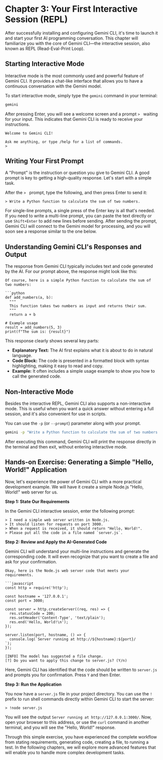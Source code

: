 # Chapter 3: Your First Interactive Session (REPL)

After successfully installing and configuring Gemini CLI, it's time to launch it and start your first AI programming conversation. This chapter will familiarize you with the core of Gemini CLI—the interactive session, also known as REPL (Read-Eval-Print Loop).

## Starting Interactive Mode

Interactive mode is the most commonly used and powerful feature of Gemini CLI. It provides a chat-like interface that allows you to have a continuous conversation with the Gemini model.

To start interactive mode, simply type the `gemini` command in your terminal:

```bash
gemini
```

After pressing Enter, you will see a welcome screen and a prompt `> ` waiting for your input. This indicates that Gemini CLI is ready to receive your instructions.

```
Welcome to Gemini CLI!

Ask me anything, or type /help for a list of commands.
> 
```

## Writing Your First Prompt

A "Prompt" is the instruction or question you give to Gemini CLI. A good prompt is key to getting a high-quality response. Let's start with a simple task.

After the `> ` prompt, type the following, and then press Enter to send it:

```
> Write a Python function to calculate the sum of two numbers.
```

For single-line prompts, a single press of the Enter key is all that's needed. If you need to write a multi-line prompt, you can paste the text directly or use `Shift+Enter` to add new lines before sending.
After sending the prompt, Gemini CLI will connect to the Gemini model for processing, and you will soon see a response similar to the one below.

## Understanding Gemini CLI's Responses and Output

The response from Gemini CLI typically includes text and code generated by the AI. For our prompt above, the response might look like this:

```
Of course, here is a simple Python function to calculate the sum of two numbers:

```python
def add_numbers(a, b):
  """
  This function takes two numbers as input and returns their sum.
  """
  return a + b

# Example usage
result = add_numbers(5, 3)
print(f"The sum is: {result}")
```

This response clearly shows several key parts:
*   **Explanatory Text:** The AI first explains what it is about to do in natural language.
*   **Code Block:** The code is presented in a formatted block with syntax highlighting, making it easy to read and copy.
*   **Example:** It often includes a simple usage example to show you how to call the generated code.

## Non-Interactive Mode

Besides the interactive REPL, Gemini CLI also supports a non-interactive mode. This is useful when you want a quick answer without entering a full session, and it's also convenient for use in scripts.

You can use the `-p` (or `--prompt`) parameter along with your prompt.

```bash
gemini -p "Write a Python function to calculate the sum of two numbers."
```

After executing this command, Gemini CLI will print the response directly in the terminal and then exit, without entering interactive mode.

## Hands-on Exercise: Generating a Simple "Hello, World!" Application

Now, let's experience the power of Gemini CLI with a more practical development example. We will have it create a simple Node.js "Hello, World!" web server for us.

**Step 1: State Our Requirements**

In the Gemini CLI interactive session, enter the following prompt:

```
> I need a simple web server written in Node.js.
> It should listen for requests on port 3000.
> When a request is received, it should return "Hello, World!".
> Please put all the code in a file named `server.js`.
```

**Step 2: Review and Apply the AI-Generated Code**

Gemini CLI will understand your multi-line instructions and generate the corresponding code. It will even recognize that you want to create a file and ask for your confirmation.

```
Okay, here is the Node.js web server code that meets your requirements.

```javascript
const http = require('http');

const hostname = '127.0.0.1';
const port = 3000;

const server = http.createServer((req, res) => {
  res.statusCode = 200;
  res.setHeader('Content-Type', 'text/plain');
  res.end('Hello, World!\n');
});

server.listen(port, hostname, () => {
  console.log(`Server running at http://${hostname}:${port}/
`);
});
```

```
[INFO] The model has suggested a file change.
[?] Do you want to apply this change to server.js? (Y/n)
```

Here, Gemini CLI has identified that the code should be written to `server.js` and prompts you for confirmation. Press `Y` and then Enter.

**Step 3: Run the Application**

You now have a `server.js` file in your project directory. You can use the `!` prefix to run shell commands directly within Gemini CLI to start the server:

```
> !node server.js
```

You will see the output `Server running at http://127.0.0.1:3000/`. Now, open your browser to this address, or use the `curl` command in another terminal, and you will see the "Hello, World!" response.

Through this simple exercise, you have experienced the complete workflow from stating requirements, generating code, creating a file, to running a test. In the following chapters, we will explore more advanced features that will enable you to handle more complex development tasks.
